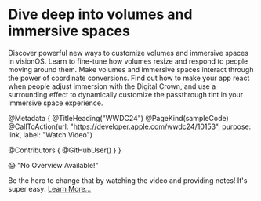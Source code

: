 # Dive deep into volumes and immersive spaces

Discover powerful new ways to customize volumes and immersive spaces in visionOS. Learn to fine-tune how volumes resize and respond to people moving around them. Make volumes and immersive spaces interact through the power of coordinate conversions. Find out how to make your app react when people adjust immersion with the Digital Crown, and use a surrounding effect to dynamically customize the passthrough tint in your immersive space experience.

@Metadata {
   @TitleHeading("WWDC24")
   @PageKind(sampleCode)
   @CallToAction(url: "https://developer.apple.com/wwdc24/10153", purpose: link, label: "Watch Video")

   @Contributors {
      @GitHubUser(<replace this with your GitHub handle>)
   }
}

😱 "No Overview Available!"

Be the hero to change that by watching the video and providing notes! It's super easy:
 [Learn More…](https://wwdcnotes.github.io/WWDCNotes/documentation/wwdcnotes/contributing)
